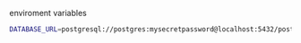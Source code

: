 enviroment variables
```sh
DATABASE_URL=postgresql://postgres:mysecretpassword@localhost:5432/postgres?schema=public
```